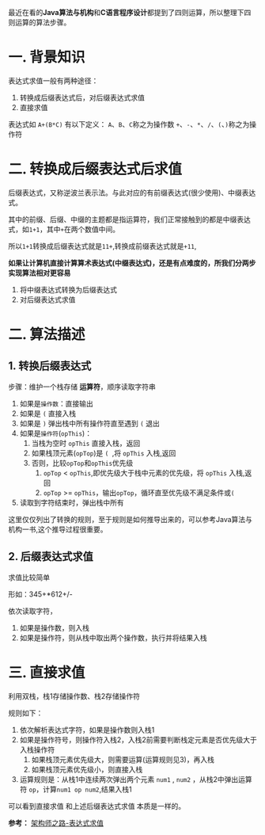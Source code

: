 
最近在看的**Java算法与机构**和**C语言程序设计**都提到了四则运算，所以整理下四则运算的算法步骤。


# 一. 背景知识
表达式求值一般有两种途径：

1. 转换成后缀表达式后，对后缀表达式求值
2. 直接求值

表达式如 `A+(B*C)` 有以下定义：
 `A`、`B`、`C`称之为操作数
 `+`、`-`、`*`、`/`、`(`、`)`称之为操作符

# 二. 转换成后缀表达式后求值

后缀表达式，又称逆波兰表示法。与此对应的有前缀表达式(很少使用)、中缀表达式。

其中的前缀、后缀、中缀的主题都是指运算符，我们正常接触到的都是中缀表达式，如`1+1`，其中`+`在两个数值中间。

所以`1+1`转换成后缀表达式就是`11+`,转换成前缀表达式就是`+11`,

**如果让计算机直接计算算术表达式(中缀表达式)，还是有点难度的，所我们分两步实现算法相对更容易**

1. 将中缀表达式转换为后缀表达式
2. 对后缀表达式求值

# 二. 算法描述

## **1. 转换后缀表达式**




步骤：维护一个栈存储 **运算符**，顺序读取字符串
1. 如果是`操作数`：直接输出
2. 如果是 `(` 直接入栈
3. 如果是 `)` 弹出栈中所有操作符直至遇到 `(` 退出
4. 如果是`操作符`(`opThis`)：
    1. 当栈为空时 `opThis` 直接入栈，返回
    2. 如果栈顶元素(`opTop`)是 `( `,将 `opThis` 入栈,返回
    3. 否则，比较`opTop`和`opThis`优先级
        1. `opTop` < `opThis`,即优先级大于栈中元素的优先级，将 `opThis` 入栈,返回
        2. `opTop` >= `opThis`，输出`opTop`，循环直至优先级不满足条件或`(`
5. 读取到字符结束时，弹出栈中所有

这里仅仅列出了转换的规则，至于规则是如何推导出来的，可以参考Java算法与机构一书,这个推导过程很重要。

## **2. 后缀表达式求值**

求值比较简单

形如：345+*612+/-

依次读取字符，
1. 如果是操作数，则入栈
2. 如果是操作符，则从栈中取出两个操作数，执行并将结果入栈



# 三. 直接求值

利用双栈，栈1存储操作数、栈2存储操作符


规则如下：
1. 依次解析表达式字符，如果是操作数则入栈1
2. 如果是操作符号，则操作符入栈2，入栈2前需要判断栈定元素是否优先级大于入栈操作符
    1. 如果栈顶元素优先级大，则需要运算(运算规则见3)，再入栈
    2. 如果栈顶元素优先级小，则直接入栈
3. 运算规则是：从栈1中连续两次弹出两个元素 `num1` , `num2` ，从栈2中弹出运算符 `op`，计算`num1 op num2`,结果入栈1

可以看到直接求值 和上述后缀表达式求值 本质是一样的。

**参考：**
[架构师之路-表达式求值](https://mp.weixin.qq.com/s?__biz=MjM5ODYxMDA5OQ==&mid=2651962141&idx=1&sn=b089acccefc9e55098833cdc4e95d07f&chksm=bd2d0ec18a5a87d72cd0b72180eb3b433634fb1c2af0db0cd37687135a20bf839525976b8e71&scene=21#wechat_redirect)